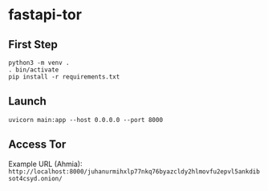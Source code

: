 # fastapi-tor

## First Step
```
python3 -m venv .
. bin/activate
pip install -r requirements.txt
```

## Launch
```
uvicorn main:app --host 0.0.0.0 --port 8000
```

## Access Tor
Example URL (Ahmia): `http://localhost:8000/juhanurmihxlp77nkq76byazcldy2hlmovfu2epvl5ankdibsot4csyd.onion/`
